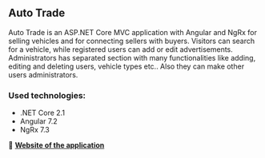 ## Auto Trade


Auto Trade is an ASP.NET Core MVC application with Angular and NgRx for selling vehicles and for connecting sellers with buyers. Visitors can search for a vehicle, while registered users can add or edit advertisements. Administrators has separated section with many functionalities like adding, editing and deleting users, vehicle types etc.. Also they can make other users administrators.


### Used technologies:

* .NET Core 2.1
* Angular 7.2
* NgRx 7.3

:rocket: [**Website of the application**](https://autotrade-bulgaria2.herokuapp.com/)
